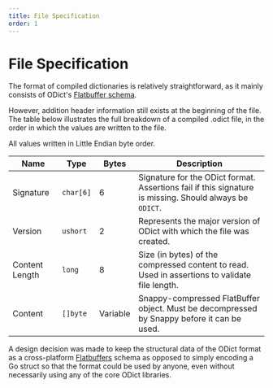 ```yaml
---
title: File Specification
order: 1
---
```


# File Specification

The format of compiled dictionaries is relatively straightforward, as it mainly consists of ODict's [Flatbuffer schema](https://github.com/TheOpenDictionary/odict/blob/main/flatbuffers/schema.fbs).

However, addition header information still exists at the beginning of the file. The table below illustrates the full breakdown of a compiled .odict file, in the order in which the values are written to the file.

All values written in Little Endian byte order.

| Name           | Type      | Bytes    | Description                                                                                             |
| -------------- | --------- | -------- | ------------------------------------------------------------------------------------------------------- |
| Signature      | `char[6]` | 6        | Signature for the ODict format. Assertions fail if this signature is missing. Should always be `ODICT`. |
| Version        | `ushort`  | 2        | Represents the major version of ODict with which the file was created.                                  |
| Content Length | `long`    | 8        | Size (in bytes) of the compressed content to read. Used in assertions to validate file length.          |
| Content        | `[]byte`  | Variable | Snappy-compressed FlatBuffer object. Must be decompressed by Snappy before it can be used.              |

A design decision was made to keep the structural data of the ODict format as a cross-platform [Flatbuffers](https://google.github.io/flatbuffers/) schema as opposed to simply encoding a
Go struct so that the format could be used by anyone, even without necessarily using any of the core ODict libraries.